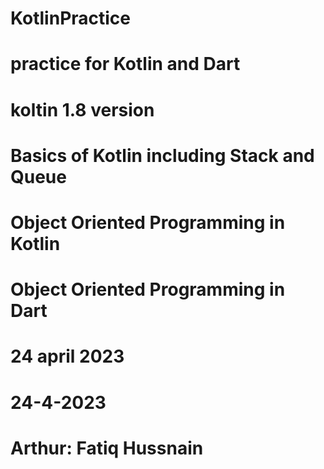 # KotlinPractice
# practice for Kotlin and Dart
# koltin 1.8 version
# Basics of Kotlin including Stack and Queue
# Object Oriented Programming in Kotlin
# Object Oriented Programming in Dart
# 24 april 2023
# 24-4-2023
# Arthur: Fatiq Hussnain

